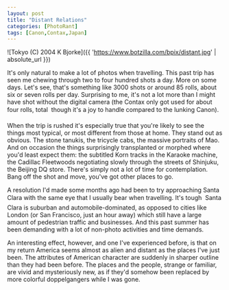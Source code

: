 ```yaml
---
layout: post
title: "Distant Relations"
categories: [PhotoRant]
tags: [Canon,Contax,Japan]
---
```



![Tokyo (C) 2004 K Bjorke]({{ 'https://www.botzilla.com/bpix/distant.jpg' | absolute_url }})


It's only natural to make a lot of photos when travelling. This past trip has seen me chewing through two to four hundred shots a day. More on some days. Let's see, that's something like 3000 shots or around 85 rolls, about six or seven rolls per day. Surprising to me, it's not a lot more than I might have shot without the digital camera (the Contax only got used for about four rolls, total &#151; though it's a joy to handle compared to the lunking Canon).

When the trip is rushed it's especially true that you're likely to see the things most typical, or most different from those at home. They stand out as obvious. The stone tanukis, the tricycle cabs, the massive portraits of Mao. And on occasion the things surprisingly transplanted or morphed where you'd least expect them: the subtitled Korn tracks in the Karaoke machine, the Cadillac Fleetwoods negotiating slowly through the streets of Shinjuku, the Beijing DQ store. There's simply not a lot of time for contemplation. Bang off the shot and move, you've got other places to go.

<!--more-->
A resolution I'd made some months ago had been to try approaching Santa Clara with the same eye that I usually bear when travelling. It's tough &#151; Santa Clara is suburban and automobile-dominated, as opposed to cities like London (or San Francisco, just an hour away) which still have a large amount of pedestrian traffic and businesses. And this past summer has been demanding with a lot of non-photo activities and time demands.

An interesting effect, however, and one I've experienced before, is that on my return America seems almost as alien and distant as the places I've just been. The attributes of American character are suddenly in sharper outline than they had been before. The places and the people, strange or familiar, are vivid and mysteriously new, as if they'd somehow been replaced by more colorful doppelgangers while I was gone.
